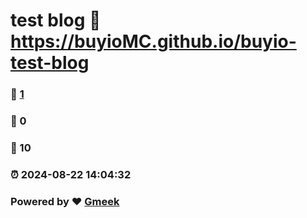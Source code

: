 # test blog :link: https://buyioMC.github.io/buyio-test-blog 
### :page_facing_up: [1](https://buyioMC.github.io/buyio-test-blog/tag.html) 
### :speech_balloon: 0 
### :hibiscus: 10 
### :alarm_clock: 2024-08-22 14:04:32 
### Powered by :heart: [Gmeek](https://github.com/Meekdai/Gmeek)
